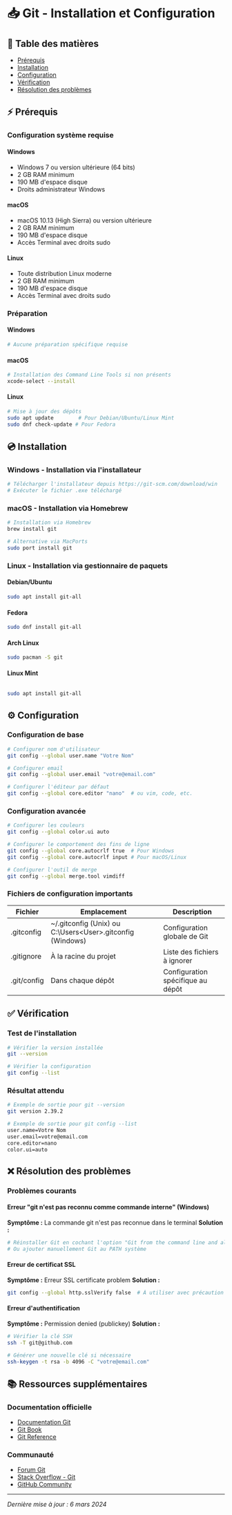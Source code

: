 # 📥 Git - Installation et Configuration

## 📑 Table des matières
- [Prérequis](#prérequis)
- [Installation](#installation)
- [Configuration](#configuration)
- [Vérification](#vérification)
- [Résolution des problèmes](#résolution-des-problèmes)

## ⚡ Prérequis

### Configuration système requise

#### Windows
- Windows 7 ou version ultérieure (64 bits)
- 2 GB RAM minimum
- 190 MB d'espace disque
- Droits administrateur Windows

#### macOS
- macOS 10.13 (High Sierra) ou version ultérieure
- 2 GB RAM minimum
- 190 MB d'espace disque
- Accès Terminal avec droits sudo

#### Linux
- Toute distribution Linux moderne
- 2 GB RAM minimum
- 190 MB d'espace disque
- Accès Terminal avec droits sudo

### Préparation

#### Windows
```bash
# Aucune préparation spécifique requise
```

#### macOS
```bash
# Installation des Command Line Tools si non présents
xcode-select --install
```

#### Linux
```bash
# Mise à jour des dépôts
sudo apt update        # Pour Debian/Ubuntu/Linux Mint
sudo dnf check-update # Pour Fedora
```

## 💿 Installation

### Windows - Installation via l'installateur
```bash
# Télécharger l'installateur depuis https://git-scm.com/download/win
# Exécuter le fichier .exe téléchargé
```

### macOS - Installation via Homebrew
```bash
# Installation via Homebrew
brew install git

# Alternative via MacPorts
sudo port install git
```

### Linux - Installation via gestionnaire de paquets

#### Debian/Ubuntu
```bash
sudo apt install git-all
```

#### Fedora
```bash
sudo dnf install git-all
```

#### Arch Linux
```bash
sudo pacman -S git
```

#### Linux Mint
```bash

sudo apt install git-all
```

## ⚙️ Configuration

### Configuration de base
```bash
# Configurer nom d'utilisateur
git config --global user.name "Votre Nom"

# Configurer email
git config --global user.email "votre@email.com"

# Configurer l'éditeur par défaut
git config --global core.editor "nano"  # ou vim, code, etc.
```

### Configuration avancée
```bash
# Configurer les couleurs
git config --global color.ui auto

# Configurer le comportement des fins de ligne
git config --global core.autocrlf true  # Pour Windows
git config --global core.autocrlf input # Pour macOS/Linux

# Configurer l'outil de merge
git config --global merge.tool vimdiff
```

### Fichiers de configuration importants
| Fichier | Emplacement | Description |
|---------|-------------|-------------|
| .gitconfig | ~/.gitconfig (Unix) ou C:\Users\<User>\.gitconfig (Windows) | Configuration globale de Git |
| .gitignore | À la racine du projet | Liste des fichiers à ignorer |
| .git/config | Dans chaque dépôt | Configuration spécifique au dépôt |

## ✅ Vérification

### Test de l'installation
```bash
# Vérifier la version installée
git --version

# Vérifier la configuration
git config --list
```

### Résultat attendu
```bash
# Exemple de sortie pour git --version
git version 2.39.2

# Exemple de sortie pour git config --list
user.name=Votre Nom
user.email=votre@email.com
core.editor=nano
color.ui=auto
```

## ❌ Résolution des problèmes

### Problèmes courants

#### Erreur "git n'est pas reconnu comme commande interne" (Windows)
**Symptôme :** La commande git n'est pas reconnue dans le terminal
**Solution :**
```bash
# Réinstaller Git en cochant l'option "Git from the command line and also from 3rd-party software"
# Ou ajouter manuellement Git au PATH système
```

#### Erreur de certificat SSL
**Symptôme :** Erreur SSL certificate problem
**Solution :**
```bash
git config --global http.sslVerify false  # À utiliser avec précaution
```

#### Erreur d'authentification
**Symptôme :** Permission denied (publickey)
**Solution :**
```bash
# Vérifier la clé SSH
ssh -T git@github.com

# Générer une nouvelle clé si nécessaire
ssh-keygen -t rsa -b 4096 -C "votre@email.com"
```

## 📚 Ressources supplémentaires

### Documentation officielle
- [Documentation Git](https://git-scm.com/doc)
- [Git Book](https://git-scm.com/book/fr/v2)
- [Git Reference](https://git-scm.com/docs)

### Communauté
- [Forum Git](https://git-scm.com/community)
- [Stack Overflow - Git](https://stackoverflow.com/questions/tagged/git)
- [GitHub Community](https://github.community/)

---
*Dernière mise à jour : 6 mars 2024*


